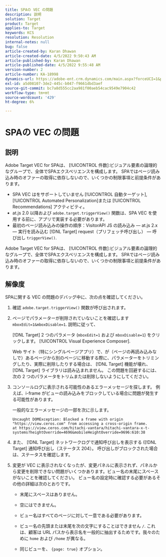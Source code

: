 ```yaml
---
title: SPAの VEC の問題
description: 説明
solution: Target
product: Target
applies-to: Target
keywords: KCS
resolution: Resolution
internal-notes: null
bug: false
article-created-by: Karan Dhawan
article-created-date: 4/5/2022 9:50:43 AM
article-published-by: Karan Dhawan
article-published-date: 4/5/2022 9:55:48 AM
version-number: 2
article-number: KA-18998
dynamics-url: https://adobe-ent.crm.dynamics.com/main.aspx?forceUCI=1&pagetype=entityrecord&etn=knowledgearticle&id=825963d6-c5b4-ec11-983f-000d3a5d0d73
exl-id: a5d08107-3de2-445c-b047-f9661dbd3aef
source-git-commit: bc7a8d555cc2aa981f00aeb54cac9549e7904c42
workflow-type: tm+mt
source-wordcount: '429'
ht-degree: 6%

---
```


# SPAの VEC の問題

## 説明

Adobe Target VEC for SPAは、 [!UICONTROL 件数]:ビジュアル要素の論理的なグループで、全体でSPAエクスペリエンスを構成します。 SPAではページ読み込み時のオファーの取得に依存しないので、いくつかの制限事項と前提条件があります。

- SPA VEC はをサポートしていません [!UICONTROL 自動ターゲット], [!UICONTROL Automated Personalization]または [!UICONTROL Recommendations] アクティビティ。
- at.js 2.0 以降および `adobe.target.triggerView()` 関数は、SPA VEC を使用する前に、アプリで実装する必要があります。
- 最初のページ読み込みの操作の順序：VisitorAPI JS の読み込み — at.js 2.x — 実行を読み込む [!DNL Target] request（プリフェッチ呼び出し） — 呼び出し `triggerView()`.

Adobe Target VEC for SPAは、 [!UICONTROL 件数]:ビジュアル要素の論理的なグループで、全体でSPAエクスペリエンスを構成します。 SPAではページ読み込み時のオファーの取得に依存しないので、いくつかの制限事項と前提条件があります。

## 解像度

SPAに関する VEC の問題のデバッグ中に、次の点を確認してください。

1. 確認 `adobe.target.triggerView()` 関数が呼び出されます。

1. ページでパラメーターが削除されていないことを確認します `mboxEdit=1&mboxDisable=1`. 説明に従って、

   [!DNL Target] 2 つのパラメータ (`mboxEdit=1` および `mboxDisable=1`) をクリックします。 [!UICONTROL Visual Experience Composer].

   Web サイト（特にシングルページアプリ）で、が（ページの再読み込みなしで）あるページから別のページに移動する際に、パラメーターをトリミングしたり、実際に削除したりする場合は、 [!DNL Target] 機能が壊れ、 [!DNL Target] ライブラリは読み込まれません。 この問題を回避するには、次の 2 つのパラメータをトリムまたは削除しないようにしてください。

1. コンソールログに表示される可能性のあるエラーメッセージを探します。 例えば、i-frame がビューの読み込みをブロックしている場合に問題が発生する可能性があります。

   一般的なエラーメッセージの一部を次に示します。 

   ```
   Uncaught DOMException: Blocked a frame with origin "https://view.ceros.com" from accessing a cross-origin frame.
   at https://view.ceros.com/hitachi-vantara/hitachi-vantara-x-t-systems?heightOverride=4696&mobileHeightOverride=9696:610:38
   ```

1. また、 [!DNL Target] ネットワークログで通知呼び出しを表示する ([!DNL Target] 通知呼び出し（ステータス 204）。 呼び出しがブロックされた場合は、ステータスを確認します。

1. 変更が VEC に表示されなくなったが、変更パネルに表示されず、パネルから変更を削除できない問題がいくつかあります。ビュー名の末尾にスペースがないことを確認してください。 ビュー名の設定時に確認する必要があるその他の詳細は次のとおりです。 

   - 末尾にスペースはありません。

   - 空にはできません。

   - ビュー名はすべてのページに対して一意である必要があります。

   - ビュー名の先頭または末尾を次の文字にすることはできません `/`. これは、顧客は URL パスから表示名を一般的に抽出するためです。我々のために `home` および `/home` が異なる。

   - 同じビューを、 `{page: true}` オプション。
